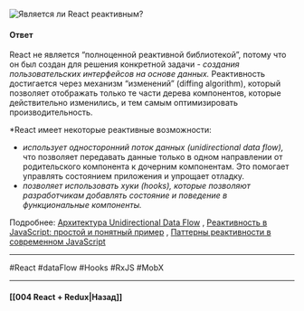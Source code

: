 ![Является ли React реактивным?](https://youtu.be/DgevxmyzymQ?t=291)

#### Ответ

React не является “полноценной реактивной библиотекой”, потому что он был создан для решения конкретной задачи - *создания пользовательских интерфейсов на основе данных.* Реактивность достигается через механизм “изменений” (diffing algorithm), который позволяет отображать только те части дерева компонентов, которые действительно изменились, и тем самым оптимизировать производительность.

*React имеет некоторые реактивные возможности:

 - *использует односторонний поток данных (unidirectional data flow),* что позволяет передавать данные только в одном направлении от родительского компонента к дочерним компонентам. Это помогает управлять состоянием приложения и упрощает отладку.
 - *позволяет использовать хуки (hooks), которые позволяют разработчикам добавлять состояние и поведение в функциональные компоненты.*

Подробнее: [Архитектура Unidirectional Data Flow](https://habr.com/ru/articles/353590/) , [Реактивность в JavaScript: простой и понятный пример](https://habr.com/ru/companies/ruvds/articles/418633/) , [Паттерны реактивности в современном JavaScript](https://habr.com/ru/articles/757770/)

____
#React #dataFlow #Hooks #RxJS #MobX

____

#### [[004 React + Redux|Назад]]